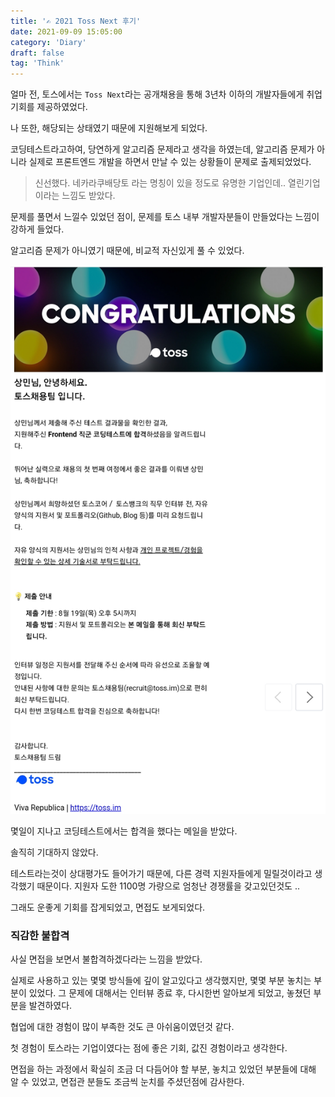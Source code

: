 ```yaml
---
title: '✍ 2021 Toss Next 후기'
date: 2021-09-09 15:05:00
category: 'Diary'
draft: false
tag: 'Think'
---
```


얼마 전, 토스에서는 `Toss Next`라는 공개채용을 통해 3년차 이하의 개발자들에게 취업 기회를 제공하였었다.

나 또한, 해당되는 상태였기 때문에 지원해보게 되었다.

코딩테스트라고하여, 당연하게 알고리즘 문제라고 생각을 하였는데, 알고리즘 문제가 아니라 실제로 프론트엔드 개발을 하면서 만날 수 있는 상황들이 문제로 출제되었었다.

> 신선했다. 네카라쿠배당토 라는 명칭이 있을 정도로 유명한 기업인데.. 열린기업이라는 느낌도 받았다.

문제를 풀면서 느낄수 있었던 점이, 문제를 토스 내부 개발자분들이 만들었다는 느낌이 강하게 들었다.

알고리즘 문제가 아니였기 때문에, 비교적 자신있게 풀 수 있었다.

<div style="margin : 0 auto; text-align : center">
  <img src="/img/2021/09/09/1.png?raw=true" alt="toss next">
</div>

몇일이 지나고 코딩테스트에서는 합격을 했다는 메일을 받았다.

솔직히 기대하지 않았다.

테스트라는것이 상대평가도 들어가기 때문에, 다른 경력 지원자들에게 밀릴것이라고 생각했기 때문이다. 지원자 도한 1100명 가량으로 엄청난 경쟁률을 갖고있던것도 ..

그래도 운좋게 기회를 잡게되었고, 면접도 보게되었다.

### 직감한 불합격

사실 면접을 보면서 불합격하겠다라는 느낌을 받았다.

실제로 사용하고 있는 몇몇 방식들에 깊이 알고있다고 생각했지만, 몇몇 부분 놓치는 부분이 있었다. 그 문제에 대해서는 인터뷰 종료 후, 다시한번 알아보게 되었고, 놓쳤던 부분을 발견하였다.

협업에 대한 경험이 많이 부족한 것도 큰 아쉬움이였던것 같다.

첫 경험이 토스라는 기업이였다는 점에 좋은 기회, 값진 경험이라고 생각한다.

면접을 하는 과정에서 확실히 조금 더 다듬어야 할 부분, 놓치고 있었던 부분들에 대해 알 수 있었고, 면접관 분들도 조금씩 눈치를 주셨던점에 감사한다.
